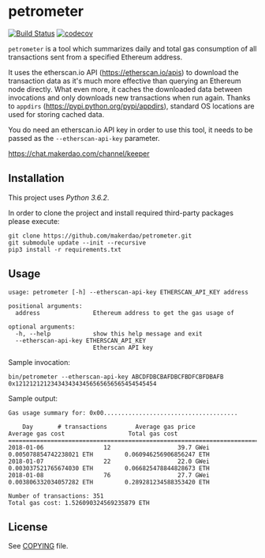 # petrometer

[![Build Status](https://travis-ci.org/makerdao/petrometer.svg?branch=master)](https://travis-ci.org/makerdao/petrometer)
[![codecov](https://codecov.io/gh/makerdao/petrometer/branch/master/graph/badge.svg)](https://codecov.io/gh/makerdao/petrometer)

`petrometer` is a tool which summarizes daily and total gas consumption of all transactions sent
from a specified Ethereum address.

It uses the etherscan.io API (<https://etherscan.io/apis>) to download the transaction data as it's
much more effective than querying an Ethereum node directly. What even more, it caches the downloaded
data between invocations and only downloads new transactions when run again. Thanks to `appdirs`
(<https://pypi.python.org/pypi/appdirs>), standard OS locations are used for storing cached data.

You do need an etherscan.io API key in order to use this tool, it needs to be passed as the
`--etherscan-api-key` parameter.

<https://chat.makerdao.com/channel/keeper>

## Installation

This project uses *Python 3.6.2*.

In order to clone the project and install required third-party packages please execute:
```
git clone https://github.com/makerdao/petrometer.git
git submodule update --init --recursive
pip3 install -r requirements.txt
```

## Usage

```
usage: petrometer [-h] --etherscan-api-key ETHERSCAN_API_KEY address

positional arguments:
  address               Ethereum address to get the gas usage of

optional arguments:
  -h, --help            show this help message and exit
  --etherscan-api-key ETHERSCAN_API_KEY
                        Etherscan API key
```

Sample invocation:

```
bin/petrometer --etherscan-api-key ABCDFDBCBAFDBCFBDFCBFDBAFB 0x1212121212343434343456565656565454545454
```

Sample output:

```
Gas usage summary for: 0x00......................................

    Day       # transactions        Average gas price              Average gas cost                  Total gas cost        
===========================================================================================================================
2018-01-06                 12                   39.7 GWei         0.005078854742238021 ETH         0.060946256906856247 ETH
2018-01-07                 22                   22.0 GWei         0.003037521765674030 ETH         0.066825478844828673 ETH
2018-01-08                 76                   27.7 GWei         0.003806332034057282 ETH         0.289281234588353420 ETH

Number of transactions: 351
Total gas cost: 1.526090324569235879 ETH
```

## License

See [COPYING](https://github.com/makerdao/petrometer/blob/master/COPYING) file.
